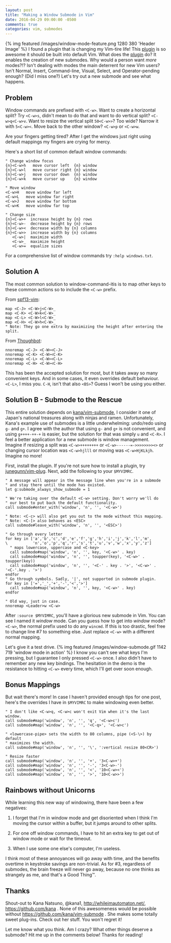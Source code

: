 ```yaml
---
layout: post
title: "Making a Window Submode in Vim"
date: 2016-04-29 09:00:00 -0500
comments: true
categories: vim, submodes
---
```

{% img featured /images/window-mode-feature.png 1280 380 'Header Image' %}
I found a plugin that is changing my Vim-tire life! This
[plugin](https://github.com/kana/vim-submode) is so awesome it should be
built into default Vim. What does the [plugin](https://github.com/kana/vim-submode)
do? It enables the creation of new submodes. Why would a person want *more* modes?!?
Isn't dealing with modes the main deterrent for new Vim users? Isn't Normal,
Insert, Command-line, Visual, Select, and Operator-pending enough? (Did I miss one?)
Let's try out a new submode and see what happens.
<!-- more -->

## Problem
Window commands are prefixed with `<C-w>`. Want to create a horizontal split?
Try `<C-w>s`, didn't mean to do that and want to do vertical split? `<C-w>q<C-w>v`.
Want to resize the vertical split `50<C-w>>`? Too wide? Narrow it with `5<C-w><`.
Move back to the other window? `<C-w>p` or `<C-w>w`.

Are your fingers getting tired? After I get the windows just right using default
mappings my fingers are crying for mercy.

Here's a short list of common default window commands:
```vim
" Change window focus
{n}<C-w>h   move cursor left  {n} window
{n}<C-w>l   move cursor right {n} window
{n}<C-w>j   move cursor down  {n} window
{n}<C-w>k   move cursor up    {n} window

" Move window
<C-w>H   move window far left
<C-w>L   move window far right
<C-w>J   move window far bottom
<C-w>K   move window far top

" Change size
{n}<C-w>+  increase height by {n} rows
{n}<C-w>-  decrease height by {n} rows
{n}<C-w><  decrease width by {n} columns
{n}<C-w>>  increase width by {n} columns
   <C-w>|  maximize width
   <C-w>_  maximize height
   <C-w>=  equalize sizes
```

For a comprehensive list of window commands try `:help windows.txt`.

## Solution A
The most common solution to window-command-itis is to map other keys to these
common actions so to include the `<C-w>` prefix.

From [spf13-vim](https://github.com/spf13/spf13-vim/blob/3.0/.vimrc):
```vim
map <C-J> <C-W>j<C-W>_
map <C-K> <C-W>k<C-W>_
map <C-L> <C-W>l<C-W>_
map <C-H> <C-W>h<C-W>_
" Note: They go one extra by maximizing the height after entering the split.
```

From [Thoughbot](https://robots.thoughtbot.com/vim-splits-move-faster-and-more-naturally):
```vim
nnoremap <C-J> <C-W><C-J>
nnoremap <C-K> <C-W><C-K>
nnoremap <C-L> <C-W><C-L>
nnoremap <C-H> <C-W><C-H>
```

This has been the accepted solution for most, but it takes away so many
convenient keys. And in some cases, it even overrides default behaviour.
`<C-L>`, I miss you. `C-H`, isn't that also `<BS>`? Guess I won't be using
you either.

## Solution B - Submode to the Rescue
This entire solution depends on [kana/vim-submode](https://github.com/kana/vim-submode.git),
I consider it one of Japan's national treasures along with ninjas and ramen.
Unfortunately, Kana's example use of submodes is a little underwhelming:
undo/redo using `g-` and `g+`. I agree with the author that using `g-` and
`g+` is not convenient, and using `g++++-++-+` is easier, but the solution
for that was simply `u` and `<C-R>`. I feel a better application for a new
submode is window management. Imagine if resizing a split was `<C-w>++++++++`
or `<C-w>------=->>>>>>>><>` or changing cursor location was `<C-w>hjlll`
or moving was `<C-w>HjKLkjh`. Imagine no more!

First, install the plugin. If you're not sure how to install a plugin, try
[junegunn/vim-plug](https://github.com/junegunn/vim-plug). Next, add the
following to your `$MYVIMRC`.

```vim
" A message will appear in the message line when you're in a submode
" and stay there until the mode has existed.
let g:submode_always_show_submode = 1

" We're taking over the default <C-w> setting. Don't worry we'll do
" our best to put back the default functionality.
call submode#enter_with('window', 'n', '', '<C-w>')

" Note: <C-c> will also get you out to the mode without this mapping.
" Note: <C-[> also behaves as <ESC>
call submode#leave_with('window', 'n', '', '<ESC>')

" Go through every letter
for key in ['a','b','c','d','e','f','g','h','i','j','k','l','m',
\           'n','o','p','q','r','s','t','u','v','w','x','y','z']
  " maps lowercase, uppercase and <C-key>
  call submode#map('window', 'n', '', key, '<C-w>' . key)
  call submode#map('window', 'n', '', toupper(key), '<C-w>' . toupper(key))
  call submode#map('window', 'n', '', '<C-' . key . '>', '<C-w>' . '<C-'.key . '>')
endfor
" Go through symbols. Sadly, '|', not supported in submode plugin.
for key in ['=','_','+','-','<','>']
  call submode#map('window', 'n', '', key, '<C-w>' . key)
endfor

" Old way, just in case.
nnoremap <Leader>w <C-w>
```

After `:source $MYVIMRC`, you'll have a glorious new submode in Vim.
You can see I named it *window* mode. Can you guess how to get into *window* mode?
`<C-w>`, the normal prefix used to do any `wincmd`. If this is too drastic, feel
free to change line #7 to something else. Just replace `<C-w>` with a different
normal mapping.

Let's give it a test drive.
{% img featured /images/window-submode.gif 1142 719 'window mode in action' %}
I know you can't see what keys I'm pressing, but I guarantee I only pressed
`<C-w>` once. I also didn't have to remember any new key bindings. The
hesitation in the demo is the resistance to hitting `<C-w>` every time, which
I'll get over soon enough.

## Bonus Mappings
But wait there's more! In case I haven't provided enough tips for one post,
here's the overrides I have in `$MYVIMRC` to make windowing even better.

```vim
" I don't like <C-w>q, <C-w>c won't exit Vim when it's the last window.
call submode#map('window', 'n', '', 'q', '<C-w>c')
call submode#map('window', 'n', '', '<C-q>', '<C-w>c')

" <lowercase-pipe> sets the width to 80 columns, pipe (<S-\>) by default
" maximizes the width.
call submode#map('window', 'n', '', '\', ':vertical resize 80<CR>')

" Resize faster
call submode#map('window', 'n', '', '+', '3<C-w>+')
call submode#map('window', 'n', '', '-', '3<C-w>-')
call submode#map('window', 'n', '', '<', '10<C-w><')
call submode#map('window', 'n', '', '>', '10<C-w>>')
```

## Rainbows without Unicorns
While learning this new way of windowing, there have been a few negatives:

1. I forget that I'm in window mode and get disoriented when I think I'm moving
   the cursor within a buffer, but it jumps around to other splits.

2. For one off window commands, I have to hit an extra key to get out of window
   mode or wait for the timeout.

3. When I use some one else's computer, I'm useless.

I think most of these annoyances will go away with time, and the benefits
overtime in keystroke savings are non-trivial. As for #3, regardless of submodes,
the brain freeze will never go away, because no one thinks as strangely as me,
and that's a Good Thing™.

## Thanks
Shout-out to Kana Natsuno, @kana1, http://whileimautomaton.net/, https://github.com/kana . None
of this awesomeness would be possible without https://github.com/kana/vim-submode . She
makes some totally sweet plug-ins. Check out her stuff. You won't regret it!

Let me know what you think. Am I crazy? What other things deserve a submode?
Hit me up in the comments below! Thanks for reading!

